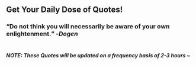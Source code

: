 ## Get Your Daily Dose of Quotes!
### <q>Do not think you will necessarily be aware of your own enlightenment.</q> -<em>Dogen</em> <br><br>
##### NOTE: These Quotes will be updated on a frequency basis of 2-3 hours ~
